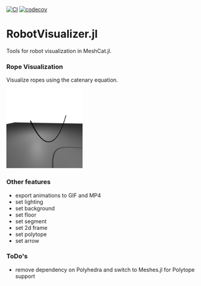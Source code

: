[![CI](https://github.com/simon-lc/RobotVisualizer.jl/actions/workflows/CI.yml/badge.svg)](https://github.com/simon-lc/RobotVisualizer.jl/actions/workflows/CI.yml)
[![codecov](https://codecov.io/gh/simon-lc/RobotVisualizer.jl/branch/main/graph/badge.svg?token=4U7O59PKQC)](https://codecov.io/gh/simon-lc/RobotVisualizer.jl)

# RobotVisualizer.jl
Tools for robot visualization in MeshCat.jl.

### Rope Visualization
Visualize ropes using the catenary equation. 

<img src="https://github.com/simon-lc/RobotVisualizer.jl/blob/main/assets/rope_loop.gif" width="200" />

### Other features
 - export animations to GIF and MP4
 - set lighting
 - set background
 - set floor
 - set segment
 - set 2d frame
 - set polytope
 - set arrow

### ToDo's
- remove dependency on Polyhedra and switch to Meshes.jl for Polytope support

